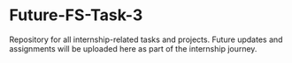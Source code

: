 # Future-FS-Task-3
Repository for all internship-related tasks and projects. Future updates and assignments will be uploaded here as part of the internship journey.
